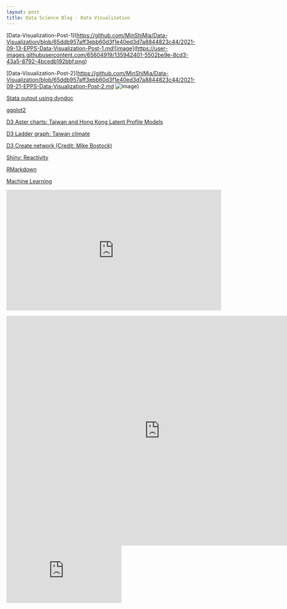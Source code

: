 ```yaml
---
layout: post
title: Data Science Blog - Data Visualization
---
```


[Data-Visualization-Post-1](https://github.com/MinShiMia/Data-Visualization/blob/65ddb957aff3ebb60d3f1e40ed3d7a8844823c44/2021-09-13-EPPS-Data-Visualization-Post-1.md![image](https://user-images.githubusercontent.com/65604919/135942401-5502be9e-8cd3-43a5-8792-4bcedb192bbf.png)

[Data-Visualization-Post-2](https://github.com/MinShiMia/Data-Visualization/blob/65ddb957aff3ebb60d3f1e40ed3d7a8844823c44/2021-09-21-EPPS-Data-Visualization-Post-2.md
![image](https://user-images.githubusercontent.com/65604919/135942458-8c1e5e15-2bad-492d-b243-ce4c8876e524.png))

[Stata output using dyndoc](/stata/hpidyndoc1.html "Stata dyndoc output")

[ggplot2](https://karlho.github.io/R/ggplot2/ggplot2_1.html "ggplot2 workshop notebook")

[D3 Aster charts: Taiwan and Hong Kong Latent Profile Models](https://www.utdallas.edu/~kyho/present/aster/lpm.html)

[D3 Ladder graph: Taiwan climate](/D3/lg_twclimate/index.html "Taiwan Climate Laddergraph")

[D3 Create network (Credit: Mike Bostock)](/D3/createnetwork/index.html "Create your own network")

[Shiny: Reactivity](https://karl-ho.shinyapps.io/Reactive_datasets/ "Shiny Reactivity")

[RMarkdown](/R/Markdown/ggplot2_showcase.html "RMarkdown Demo")

[Machine Learning](https://karlho.github.io/treemodels_creditcard.html)

<iframe width="560" height="315" src="https://karlho.github.io/findmeat.html" frameborder="0" allowfullscreen></iframe>

<p>
<iframe width="800" height="600" src="https://karlho.shinyapps.io/AnimationShiny/?_ga=2.2022769.1730630911.1603142774-249013827.1603142774" frameborder="0" allowfullscreen></iframe>

<iframe src="https://rpubs.com/datageneration/boxplot" frameborder="0" allowfullscreen></iframe>

